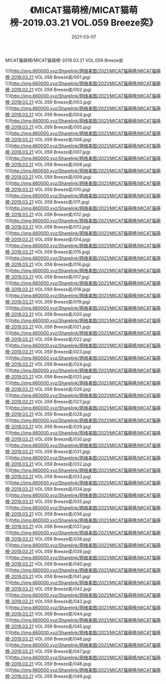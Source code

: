﻿---
layout: post
title:  《MICAT猫萌榜/MICAT猫萌榜-2019.03.21 VOL.059 Breeze奕》
date:   2021-03-07
img: http://img.660000.xyz/Sharelink/网络美图/2021/MICAT猫萌榜/MICAT猫萌榜-2019.03.21 VOL.059 Breeze奕/000.jpg
categories: [美女, 清纯, 唯美]
---

MICAT猫萌榜/MICAT猫萌榜-2019.03.21 VOL.059 Breeze奕

 ![](http://img.660000.xyz/Sharelink/网络美图/2021/MICAT猫萌榜/MICAT猫萌榜-2019.03.21 VOL.059 Breeze奕/001.jpg) <br>![](http://img.660000.xyz/Sharelink/网络美图/2021/MICAT猫萌榜/MICAT猫萌榜-2019.03.21 VOL.059 Breeze奕/002.jpg) <br>![](http://img.660000.xyz/Sharelink/网络美图/2021/MICAT猫萌榜/MICAT猫萌榜-2019.03.21 VOL.059 Breeze奕/003.jpg) <br>![](http://img.660000.xyz/Sharelink/网络美图/2021/MICAT猫萌榜/MICAT猫萌榜-2019.03.21 VOL.059 Breeze奕/004.jpg) <br>![](http://img.660000.xyz/Sharelink/网络美图/2021/MICAT猫萌榜/MICAT猫萌榜-2019.03.21 VOL.059 Breeze奕/005.jpg) <br>![](http://img.660000.xyz/Sharelink/网络美图/2021/MICAT猫萌榜/MICAT猫萌榜-2019.03.21 VOL.059 Breeze奕/006.jpg) <br>![](http://img.660000.xyz/Sharelink/网络美图/2021/MICAT猫萌榜/MICAT猫萌榜-2019.03.21 VOL.059 Breeze奕/007.jpg) <br>![](http://img.660000.xyz/Sharelink/网络美图/2021/MICAT猫萌榜/MICAT猫萌榜-2019.03.21 VOL.059 Breeze奕/008.jpg) <br>![](http://img.660000.xyz/Sharelink/网络美图/2021/MICAT猫萌榜/MICAT猫萌榜-2019.03.21 VOL.059 Breeze奕/009.jpg) <br>![](http://img.660000.xyz/Sharelink/网络美图/2021/MICAT猫萌榜/MICAT猫萌榜-2019.03.21 VOL.059 Breeze奕/010.jpg) <br>![](http://img.660000.xyz/Sharelink/网络美图/2021/MICAT猫萌榜/MICAT猫萌榜-2019.03.21 VOL.059 Breeze奕/011.jpg) <br>![](http://img.660000.xyz/Sharelink/网络美图/2021/MICAT猫萌榜/MICAT猫萌榜-2019.03.21 VOL.059 Breeze奕/012.jpg) <br>![](http://img.660000.xyz/Sharelink/网络美图/2021/MICAT猫萌榜/MICAT猫萌榜-2019.03.21 VOL.059 Breeze奕/013.jpg) <br>![](http://img.660000.xyz/Sharelink/网络美图/2021/MICAT猫萌榜/MICAT猫萌榜-2019.03.21 VOL.059 Breeze奕/014.jpg) <br>![](http://img.660000.xyz/Sharelink/网络美图/2021/MICAT猫萌榜/MICAT猫萌榜-2019.03.21 VOL.059 Breeze奕/015.jpg) <br>![](http://img.660000.xyz/Sharelink/网络美图/2021/MICAT猫萌榜/MICAT猫萌榜-2019.03.21 VOL.059 Breeze奕/016.jpg) <br>![](http://img.660000.xyz/Sharelink/网络美图/2021/MICAT猫萌榜/MICAT猫萌榜-2019.03.21 VOL.059 Breeze奕/017.jpg) <br>![](http://img.660000.xyz/Sharelink/网络美图/2021/MICAT猫萌榜/MICAT猫萌榜-2019.03.21 VOL.059 Breeze奕/018.jpg) <br>![](http://img.660000.xyz/Sharelink/网络美图/2021/MICAT猫萌榜/MICAT猫萌榜-2019.03.21 VOL.059 Breeze奕/019.jpg) <br>![](http://img.660000.xyz/Sharelink/网络美图/2021/MICAT猫萌榜/MICAT猫萌榜-2019.03.21 VOL.059 Breeze奕/020.jpg) <br>![](http://img.660000.xyz/Sharelink/网络美图/2021/MICAT猫萌榜/MICAT猫萌榜-2019.03.21 VOL.059 Breeze奕/021.jpg) <br>![](http://img.660000.xyz/Sharelink/网络美图/2021/MICAT猫萌榜/MICAT猫萌榜-2019.03.21 VOL.059 Breeze奕/022.jpg) <br>![](http://img.660000.xyz/Sharelink/网络美图/2021/MICAT猫萌榜/MICAT猫萌榜-2019.03.21 VOL.059 Breeze奕/023.jpg) <br>![](http://img.660000.xyz/Sharelink/网络美图/2021/MICAT猫萌榜/MICAT猫萌榜-2019.03.21 VOL.059 Breeze奕/024.jpg) <br>![](http://img.660000.xyz/Sharelink/网络美图/2021/MICAT猫萌榜/MICAT猫萌榜-2019.03.21 VOL.059 Breeze奕/025.jpg) <br>![](http://img.660000.xyz/Sharelink/网络美图/2021/MICAT猫萌榜/MICAT猫萌榜-2019.03.21 VOL.059 Breeze奕/026.jpg) <br>![](http://img.660000.xyz/Sharelink/网络美图/2021/MICAT猫萌榜/MICAT猫萌榜-2019.03.21 VOL.059 Breeze奕/027.jpg) <br>![](http://img.660000.xyz/Sharelink/网络美图/2021/MICAT猫萌榜/MICAT猫萌榜-2019.03.21 VOL.059 Breeze奕/028.jpg) <br>![](http://img.660000.xyz/Sharelink/网络美图/2021/MICAT猫萌榜/MICAT猫萌榜-2019.03.21 VOL.059 Breeze奕/029.jpg) <br>![](http://img.660000.xyz/Sharelink/网络美图/2021/MICAT猫萌榜/MICAT猫萌榜-2019.03.21 VOL.059 Breeze奕/030.jpg) <br>![](http://img.660000.xyz/Sharelink/网络美图/2021/MICAT猫萌榜/MICAT猫萌榜-2019.03.21 VOL.059 Breeze奕/031.jpg) <br>![](http://img.660000.xyz/Sharelink/网络美图/2021/MICAT猫萌榜/MICAT猫萌榜-2019.03.21 VOL.059 Breeze奕/032.jpg) <br>![](http://img.660000.xyz/Sharelink/网络美图/2021/MICAT猫萌榜/MICAT猫萌榜-2019.03.21 VOL.059 Breeze奕/033.jpg) <br>![](http://img.660000.xyz/Sharelink/网络美图/2021/MICAT猫萌榜/MICAT猫萌榜-2019.03.21 VOL.059 Breeze奕/034.jpg) <br>![](http://img.660000.xyz/Sharelink/网络美图/2021/MICAT猫萌榜/MICAT猫萌榜-2019.03.21 VOL.059 Breeze奕/035.jpg) <br>![](http://img.660000.xyz/Sharelink/网络美图/2021/MICAT猫萌榜/MICAT猫萌榜-2019.03.21 VOL.059 Breeze奕/036.jpg) <br>![](http://img.660000.xyz/Sharelink/网络美图/2021/MICAT猫萌榜/MICAT猫萌榜-2019.03.21 VOL.059 Breeze奕/037.jpg) <br>![](http://img.660000.xyz/Sharelink/网络美图/2021/MICAT猫萌榜/MICAT猫萌榜-2019.03.21 VOL.059 Breeze奕/038.jpg) <br>![](http://img.660000.xyz/Sharelink/网络美图/2021/MICAT猫萌榜/MICAT猫萌榜-2019.03.21 VOL.059 Breeze奕/039.jpg) <br>![](http://img.660000.xyz/Sharelink/网络美图/2021/MICAT猫萌榜/MICAT猫萌榜-2019.03.21 VOL.059 Breeze奕/040.jpg) <br>![](http://img.660000.xyz/Sharelink/网络美图/2021/MICAT猫萌榜/MICAT猫萌榜-2019.03.21 VOL.059 Breeze奕/041.jpg) <br>![](http://img.660000.xyz/Sharelink/网络美图/2021/MICAT猫萌榜/MICAT猫萌榜-2019.03.21 VOL.059 Breeze奕/042.jpg) <br>![](http://img.660000.xyz/Sharelink/网络美图/2021/MICAT猫萌榜/MICAT猫萌榜-2019.03.21 VOL.059 Breeze奕/043.jpg) <br>![](http://img.660000.xyz/Sharelink/网络美图/2021/MICAT猫萌榜/MICAT猫萌榜-2019.03.21 VOL.059 Breeze奕/044.jpg) <br>![](http://img.660000.xyz/Sharelink/网络美图/2021/MICAT猫萌榜/MICAT猫萌榜-2019.03.21 VOL.059 Breeze奕/045.jpg) <br>![](http://img.660000.xyz/Sharelink/网络美图/2021/MICAT猫萌榜/MICAT猫萌榜-2019.03.21 VOL.059 Breeze奕/046.jpg) <br>![](http://img.660000.xyz/Sharelink/网络美图/2021/MICAT猫萌榜/MICAT猫萌榜-2019.03.21 VOL.059 Breeze奕/047.jpg) <br>![](http://img.660000.xyz/Sharelink/网络美图/2021/MICAT猫萌榜/MICAT猫萌榜-2019.03.21 VOL.059 Breeze奕/048.jpg) <br>![](http://img.660000.xyz/Sharelink/网络美图/2021/MICAT猫萌榜/MICAT猫萌榜-2019.03.21 VOL.059 Breeze奕/049.jpg) <br>